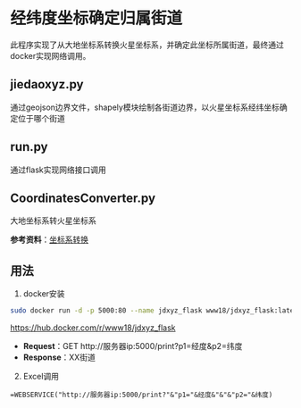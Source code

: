 # 经纬度坐标确定归属街道

此程序实现了从大地坐标系转换火星坐标系，并确定此坐标所属街道，最终通过docker实现网络调用。

## jiedaoxyz.py

通过geojson边界文件，shapely模块绘制各街道边界，以火星坐标系经纬坐标确定位于哪个街道

## run.py

通过flask实现网络接口调用

## CoordinatesConverter.py

大地坐标系转火星坐标系

**参考资料**：[坐标系转换](https://github.com/ni1o1/CoordinatesConverter.git)

## 用法

1. docker安装

```sh
sudo docker run -d -p 5000:80 --name jdxyz_flask www18/jdxyz_flask:latest
```

https://hub.docker.com/r/www18/jdxyz_flask

- **Request**：GET http://服务器ip:5000/print?p1=经度&p2=纬度
- **Response**：XX街道

2. Excel调用

```
=WEBSERVICE("http://服务器ip:5000/print?"&"p1="&经度&"&"&"p2="&纬度)
```
